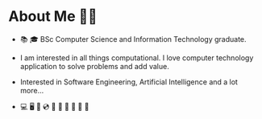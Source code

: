 # About Me 🎩✨
- :books: :mortar_board: BSc Computer Science and Information Technology graduate.
- I am interested in all things computational. I love computer technology application to solve problems and add value.
- Interested in Software Engineering, Artificial Intelligence and a lot more...

- 💻
🖥️
:floppy_disk:
:cd:
:minidisc:
:vhs:
:satellite:
:microscope:
:telescope:
🚀


<!---
MEBZMasondo/MEBZMasondo is a ✨ special ✨ repository because its `README.md` (this file) appears on your GitHub profile.
You can click the Preview link to take a look at your changes.
--->
